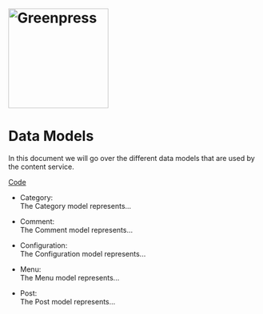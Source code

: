 # <img src="https://www.greenpress.info/logo.png" alt="Greenpress" width="200"/>

# Data Models

In this document we will go over the different data models that are used by the content service.

[Code](https://github.com/greenpress/content-service/tree/master/server/models)

- Category:  
	The Category model represents...  

- Comment:  
	The Comment model represents...  

- Configuration:  
	The Configuration model represents...  

- Menu:  
	The Menu model represents...  

- Post:  
	The Post model represents...  